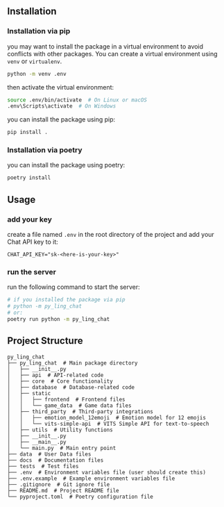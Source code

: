 

## Installation
### Installation via pip
you may want to install the package in a virtual environment to avoid conflicts with other packages. You can create a virtual environment using `venv` or `virtualenv`.
```bash
python -m venv .env
```
then activate the virtual environment:
```bash
source .env/bin/activate  # On Linux or macOS
.env\Scripts\activate  # On Windows
```
you can install the package using pip:
```bash
pip install .
```

### Installation via poetry
you can install the package using poetry:
```bash
poetry install
```

## Usage

### add your key
create a file named `.env` in the root directory of the project and add your Chat API key to it:
```text
CHAT_API_KEY="sk-<here-is-your-key>"
```

### run the server
run the following command to start the server:
```bash
# if you installed the package via pip
# python -m py_ling_chat
# or: 
poetry run python -m py_ling_chat
```

## Project Structure
```
py_ling_chat
├── py_ling_chat  # Main package directory
│   ├── __init__.py
│   ├── api  # API-related code
│   ├── core  # Core functionality
│   ├── database  # Database-related code
│   ├── static
│   │   ├── frontend  # Frontend files
│   │   └── game_data  # Game data files
│   ├── third_party  # Third-party integrations
│   │   ├── emotion_model_12emoji  # Emotion model for 12 emojis
│   │   └── vits-simple-api  # VITS Simple API for text-to-speech
│   ├── utils  # Utility functions
│   ├── __init__.py
│   ├── __main__.py
│   └── main.py  # Main entry point
├── data  # User Data files
├── docs  # Documentation files
├── tests  # Test files
├── .env  # Environment variables file (user should create this)
├── .env.example  # Example environment variables file
├── .gitignore  # Git ignore file
├── README.md  # Project README file
└── pyproject.toml  # Poetry configuration file
```
